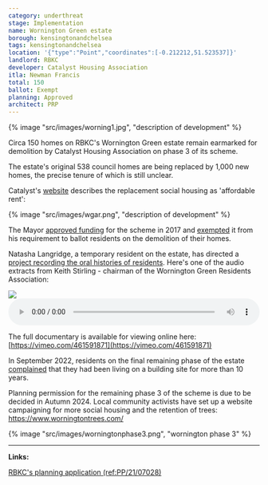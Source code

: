 ```yaml
---
category: underthreat
stage: Implementation 
name: Wornington Green estate 
borough: kensingtonandchelsea
tags: kensingtonandchelsea
location: '{"type":"Point","coordinates":[-0.212212,51.523537]}'
landlord: RBKC
developer: Catalyst Housing Association
itla: Newman Francis
total: 150
ballot: Exempt
planning: Approved
architect: PRP
---
```

{% image "src/images/worning1.jpg", "description of development" %}

Circa 150 homes on RBKC's Wornington Green estate remain earmarked for demolition by Catalyst Housing Association on phase 3 of its scheme.

The estate's original 538 council homes are being replaced by 1,000 new homes, the precise tenure of which is still unclear.

Catalyst's [website](https://www.chg.org.uk/development-regeneration/regeneration/wornington-green-kensington/) describes the replacement social housing as 'affordable rent':

{% image "src/images/wgar.png", "description of development" %}

The Mayor <a href="/approved/funding">approved funding</a> for the scheme in 2017 and <a href="/approved/ballotexemptions">exempted</a> it from his requirement to ballot residents on the demolition of their homes.

Natasha Langridge, a temporary resident on the estate, has directed a [project recording the oral histories of residents](https://worningtonword.renegadetheatre.co.uk/). Here's one of the audio extracts from Keith Stirling - chairman of the Wornington Green Residents Association:

<img src="https://worningtonword.renegadetheatre.co.uk/sites/default/files/styles/portrait_gallery_style/public/2020-04/keith_stirlingportraits-2.jpg" class="img-fluid rounded img-thumbnail">
<audio controls style="width: 100%;">
  <source src="https://worningtonword.renegadetheatre.co.uk/sites/default/files/2020-05/13_keith_stirling.mp3" type="audio/mpeg">
</audio>

The full documentary is available for viewing online here: [https://vimeo.com/461591871](https://vimeo.com/461591871)

In September 2022, residents on the final remaining phase of the estate [complained](https://www.mylondon.news/news/west-london-news/life-half-demolished-west-london-25083396) that they had been living on a building site for more than 10 years.

Planning permission for the remaining phase 3 of the scheme is due to be decided in Autumn 2024. Local community activists have set up a website campaigning for more social housing and the retention of trees: <https://www.worningtontrees.com/>

{% image "src/images/worningtonphase3.png", "wornington phase 3" %}

---

__Links:__  

[RBKC's planning application (ref:PP/21/07028)](https://www.rbkc.gov.uk/planning/searches/details.aspx?adv=0&simple=Wornington&simpleBatch=20&simSubmit=Search&id=PP/21/07028&cn=269186+CBRE+UK+Henrietta+House+8+Henrietta+Place+&type=application&tab=tabs-planning-1>)


